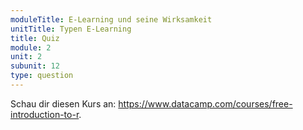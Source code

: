 ```yaml
---
moduleTitle: E-Learning und seine Wirksamkeit
unitTitle: Typen E-Learning
title: Quiz
module: 2
unit: 2
subunit: 12
type: question
---
```

<!-- 
<iframe src="https://docs.google.com/forms/d/e/1FAIpQLSfR1R9QCc-EzsoQNDj_f5Xf1w9eWaJNsBfjMGW9hX927qoV6g/viewform?embedded=true" width="640" height="2080" frameborder="0" marginheight="0" marginwidth="0">Loading...</iframe> -->

<singlechoice question="Ilias ist ein ..."></singlechoice>


Schau dir diesen Kurs an: https://www.datacamp.com/courses/free-introduction-to-r. 

<multiplechoice question="Kreuze alle E-Learning Typen an, die für dieses E-Learning Produkt gelten"></multiplechoice>


<multiplechoice question="Du möchtest für dein Tutorat einen E-Learning Kurs erstellen. Welches der folgenden E-Learning Typen könntest du dafür verwenden?"></multiplechoice>
